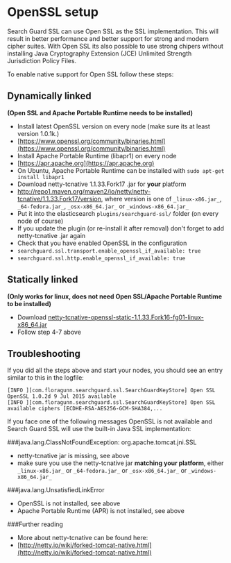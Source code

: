 <!---
Copryight 2016 floragunn UG (haftungsbeschränkt)
-->

# OpenSSL setup

Search Guard SSL can use Open SSL as the SSL implementation. This will result in better performance and better support for strong and modern cipher suites. With Open SSL its also possible to use strong chipers without installing Java Cryptography Extension (JCE) Unlimited Strength Jurisdiction Policy Files. 

To enable native support for Open SSL follow these steps:

## Dynamically linked

**(Open SSL and Apache Portable Runtime needs to be installed)**

* Install latest OpenSSL version on every node (make sure its at least version 1.0.1k.)
 *  [https://www.openssl.org/community/binaries.html](https://www.openssl.org/community/binaries.html)
* Install Apache Portable Runtime (libapr1) on every node
 * [https://apr.apache.org](https://apr.apache.org)
 * On Ubuntu, Apache Portable Runtime can be installed with `sudo apt-get install libapr1`
* Download netty-tcnative 1.1.33.Fork17 .jar for **your** platform 
 * http://repo1.maven.org/maven2/io/netty/netty-tcnative/1.1.33.Fork17/version, where version is one of `_linux-x86.jar_`, `_64-fedora.jar_`, `_osx-x86_64.jar_`
 or `_windows-x86_64.jar_`
* Put it into the elasticsearch `plugins/searchguard-ssl/` folder (on every node of course)
* If you update the plugin (or re-install it after removal) don't forget to add netty-tcnative .jar again
* Check that you have enabled OpenSSL in the configuration
 * `searchguard.ssl.transport.enable_openssl_if_available: true`
 * `searchguard.ssl.http.enable_openssl_if_available: true`

## Statically linked

**(Only works for linux, does not need Open SSL/Apache Portable Runtime to be installed)**



* Download [netty-tcnative-openssl-static-1.1.33.Fork16-fg01-linux-x86_64.jar
](https://github.com/floragunncom/sg-assets/blob/master/netty-tcnative-openssl-static-linux-x86_64/netty-tcnative-openssl-static-1.1.33.Fork16-fg01-linux-x86_64.jar?raw=true) 
* Follow step 4-7 above

## Troubleshooting 

If you did all the steps above and start your nodes, you should see an entry similar to this in the logfile:

```
[INFO ][com.floragunn.searchguard.ssl.SearchGuardKeyStore] Open SSL OpenSSL 1.0.2d 9 Jul 2015 available
[INFO ][com.floragunn.searchguard.ssl.SearchGuardKeyStore] Open SSL available ciphers [ECDHE-RSA-AES256-GCM-SHA384,...
```

If you face one of the following messages OpenSSL is not available and Search Guard SSL will use the built-in Java SSL implementation:

###java.lang.ClassNotFoundException: org.apache.tomcat.jni.SSL
* netty-tcnative jar is missing, see above
* make sure you use the netty-tcnative jar **matching your platform**, either `_linux-x86.jar_` or `_64-fedora.jar_` or `_osx-x86_64.jar_` or `_windows-x86_64.jar_` 

###java.lang.UnsatisfiedLinkError
* OpenSSL is not installed, see above
* Apache Portable Runtime (APR) is not installed, see above

###Further reading
* More about netty-tcnative can be found here: 
 * [http://netty.io/wiki/forked-tomcat-native.html](http://netty.io/wiki/forked-tomcat-native.html)

